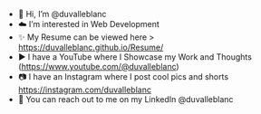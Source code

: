 - 👋 Hi, I’m @duvalleblanc
- ☁️ I’m interested in Web Development
- ✨ My Resume can be viewed here > https://duvalleblanc.github.io/Resume/
- ▶️ I have a YouTube where I Showcase my Work and Thoughts (https://www.youtube.com/@duvalleblanc)
- 📷 I have an Instagram where I post cool pics and shorts https://instagram.com/duvalleblanc
- 🤝 You can reach out to me on my LinkedIn @duvalleblanc

<!---
leblancduval/leblancduval is a ✨ special ✨ repository because its `README.md` (this file) appears on your GitHub profile.
You can click the Preview link to take a look at your changes.
--->
